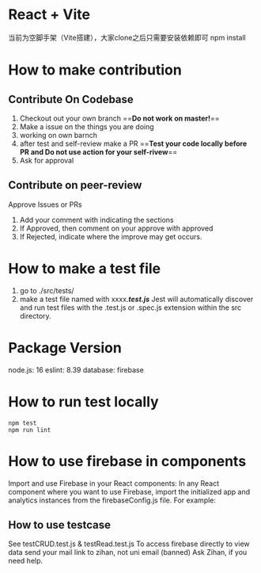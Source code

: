 # React + Vite 
当前为空脚手架（Vite搭建），大家clone之后只需要安装依赖即可
npm install

# How to make contribution
## Contribute On Codebase
1. Checkout out your own branch ==**Do not work on master!**==
2. Make a issue on the things you are doing
3. working on own barnch
4. after test and self-review make a PR ==**Test your code locally before PR and Do not use action for your self-rivew**==
5. Ask for approval

## Contribute on peer-review
Approve Issues or PRs
1. Add your comment with indicating the sections
2. If Approved, then comment on your approve with approved
3. If Rejected, indicate where the improve may get occurs.

# How to make a test file
1. go to ./src/tests/
2. make a test file named with xxxx.***test.js***  Jest will automatically discover and run test files with the .test.js or .spec.js extension within the src directory.

# Package Version
node.js: 16
eslint: 8.39
database: firebase

# How to run test locally
```  
npm test
npm run lint
```

# How to use firebase in components
Import and use Firebase in your React components: In any React component where you want to use Firebase, import the initialized app and analytics instances from the firebaseConfig.js file. For example:

## How to use testcase
See 
testCRUD.test.js & testRead.test.js
To access firebase directly to view data send your mail link to zihan, not uni email (banned)
Ask Zihan, if you need help. 


